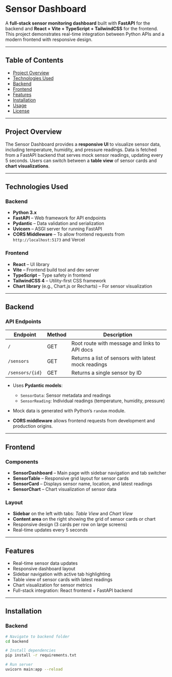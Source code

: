 # Sensor Dashboard

A **full-stack sensor monitoring dashboard** built with **FastAPI** for the backend and **React + Vite + TypeScript + TailwindCSS** for the frontend. This project demonstrates real-time integration between Python APIs and a modern frontend with responsive design.

---

## Table of Contents

- [Project Overview](#project-overview)  
- [Technologies Used](#technologies-used)  
- [Backend](#backend)  
- [Frontend](#frontend)  
- [Features](#features)  
- [Installation](#installation)  
- [Usage](#usage)  
- [License](#license)  

---

## Project Overview

The Sensor Dashboard provides a **responsive UI** to visualize sensor data, including temperature, humidity, and pressure readings. Data is fetched from a FastAPI backend that serves mock sensor readings, updating every 5 seconds. Users can switch between a **table view** of sensor cards and **chart visualizations**.

---

## Technologies Used

### Backend
- **Python 3.x**  
- **FastAPI** – Web framework for API endpoints  
- **Pydantic** – Data validation and serialization  
- **Uvicorn** – ASGI server for running FastAPI  
- **CORS Middleware** – To allow frontend requests from `http://localhost:5173` and Vercel  

### Frontend
- **React** – UI library  
- **Vite** – Frontend build tool and dev server  
- **TypeScript** – Type safety in frontend  
- **TailwindCSS 4** – Utility-first CSS framework  
- **Chart library** (e.g., Chart.js or Recharts) – For sensor visualization  

---

## Backend

### API Endpoints

| Endpoint           | Method | Description |
|------------------|--------|-------------|
| `/`               | GET    | Root route with message and links to API docs |
| `/sensors`        | GET    | Returns a list of sensors with latest mock readings |
| `/sensors/{id}`   | GET    | Returns a single sensor by ID |

- Uses **Pydantic models**:  
  - `SensorData`: Sensor metadata and readings  
  - `SensorReading`: Individual readings (temperature, humidity, pressure)  

- Mock data is generated with Python’s `random` module.  

- **CORS middleware** allows frontend requests from development and production origins.

---

## Frontend

### Components
- **SensorDashboard** – Main page with sidebar navigation and tab switcher  
- **SensorTable** – Responsive grid layout for sensor cards  
- **SensorCard** – Displays sensor name, location, and latest readings  
- **SensorChart** – Chart visualization of sensor data  

### Layout
- **Sidebar** on the left with tabs: *Table View* and *Chart View*  
- **Content area** on the right showing the grid of sensor cards or chart  
- Responsive design (3 cards per row on large screens)  
- Real-time updates every 5 seconds  

---

## Features
- Real-time sensor data updates  
- Responsive dashboard layout  
- Sidebar navigation with active tab highlighting  
- Table view of sensor cards with latest readings  
- Chart visualization for sensor metrics  
- Full-stack integration: React frontend + FastAPI backend  

---

## Installation

### Backend
```bash
# Navigate to backend folder
cd backend

# Install dependencies
pip install -r requirements.txt

# Run server
uvicorn main:app --reload
